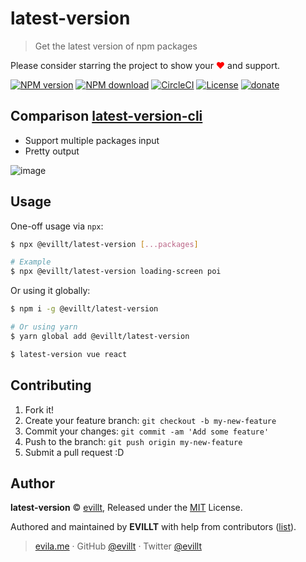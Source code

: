 # latest-version

> Get the latest version of npm packages

Please consider starring the project to show your <font color="red">❤</font> and support.

[![NPM version](https://badgen.net/npm/v/@evillt/latest-version?icon=npm)](https://npmjs.com/package/@evillt/latest-version)
[![NPM download](https://badgen.net/npm/dm/@evillt/latest-version?icon=npm)](https://npmjs.com/package/@evillt/latest-version)
[![CircleCI](https://badgen.net/circleci/github/evillt/latest-version?icon=circleci)](https://circleci.com/gh/evillt/latest-version/tree/master)
[![License](https://badgen.net/npm/license/@evillt/latest-version)](./LICENSE)
[![donate](https://badgen.net/badge/support%20me/donate/f2a)](https://donate.evila.me)

## Comparison [latest-version-cli](https://github.com/sindresorhus/latest-version-cli)

- Support multiple packages input
- Pretty output

![image](https://unpkg.com/@evillt/media/projects/latest-version/main.svg)

## Usage

One-off usage via `npx`:

```sh
$ npx @evillt/latest-version [...packages]

# Example
$ npx @evillt/latest-version loading-screen poi
```

Or using it globally:

```sh
$ npm i -g @evillt/latest-version

# Or using yarn
$ yarn global add @evillt/latest-version

$ latest-version vue react
```

## Contributing

1. Fork it!
2. Create your feature branch: `git checkout -b my-new-feature`
3. Commit your changes: `git commit -am 'Add some feature'`
4. Push to the branch: `git push origin my-new-feature`
5. Submit a pull request :D

## Author

**latest-version** © [evillt](https://github.com/evillt), Released under the [MIT](./LICENSE) License.

Authored and maintained by **EVILLT** with help from contributors ([list](https://github.com/evillt/latest-version/contributors)).

> [evila.me](https://evila.me) · GitHub [@evillt](https://github.com/evillt) · Twitter [@evillt](https://twitter.com/evillt)
